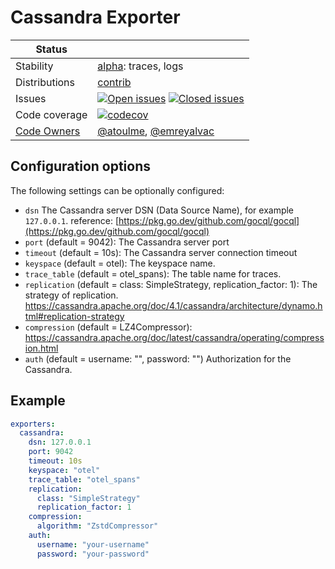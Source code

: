 # Cassandra Exporter

<!-- status autogenerated section -->
| Status        |           |
| ------------- |-----------|
| Stability     | [alpha]: traces, logs   |
| Distributions | [contrib] |
| Issues        | [![Open issues](https://img.shields.io/github/issues-search/open-telemetry/opentelemetry-collector-contrib?query=is%3Aissue%20is%3Aopen%20label%3Aexporter%2Fcassandra%20&label=open&color=orange&logo=opentelemetry)](https://github.com/open-telemetry/opentelemetry-collector-contrib/issues?q=is%3Aopen+is%3Aissue+label%3Aexporter%2Fcassandra) [![Closed issues](https://img.shields.io/github/issues-search/open-telemetry/opentelemetry-collector-contrib?query=is%3Aissue%20is%3Aclosed%20label%3Aexporter%2Fcassandra%20&label=closed&color=blue&logo=opentelemetry)](https://github.com/open-telemetry/opentelemetry-collector-contrib/issues?q=is%3Aclosed+is%3Aissue+label%3Aexporter%2Fcassandra) |
| Code coverage | [![codecov](https://codecov.io/github/open-telemetry/opentelemetry-collector-contrib/graph/main/badge.svg?component=exporter_cassandra)](https://app.codecov.io/gh/open-telemetry/opentelemetry-collector-contrib/tree/main/?components%5B0%5D=exporter_cassandra&displayType=list) |
| [Code Owners](https://github.com/open-telemetry/opentelemetry-collector-contrib/blob/main/CONTRIBUTING.md#becoming-a-code-owner)    | [@atoulme](https://www.github.com/atoulme), [@emreyalvac](https://www.github.com/emreyalvac) |

[alpha]: https://github.com/open-telemetry/opentelemetry-collector/blob/main/docs/component-stability.md#alpha
[contrib]: https://github.com/open-telemetry/opentelemetry-collector-releases/tree/main/distributions/otelcol-contrib
<!-- end autogenerated section -->

## Configuration options

The following settings can be optionally configured:

- `dsn` The Cassandra server DSN (Data Source Name), for example `127.0.0.1`.
  reference: [https://pkg.go.dev/github.com/gocql/gocql](https://pkg.go.dev/github.com/gocql/gocql)
- `port` (default = 9042): The Cassandra server port
- `timeout` (default = 10s): The Cassandra server connection timeout
- `keyspace` (default = otel): The keyspace name.
- `trace_table` (default = otel_spans): The table name for traces.
- `replication` (default = class: SimpleStrategy, replication_factor: 1): The strategy of
  replication. https://cassandra.apache.org/doc/4.1/cassandra/architecture/dynamo.html#replication-strategy
- `compression` (default = LZ4Compressor): https://cassandra.apache.org/doc/latest/cassandra/operating/compression.html
- `auth` (default = username: "", password: "") Authorization for the Cassandra.

## Example

```yaml
exporters:
  cassandra:
    dsn: 127.0.0.1
    port: 9042
    timeout: 10s
    keyspace: "otel"
    trace_table: "otel_spans"
    replication:
      class: "SimpleStrategy"
      replication_factor: 1
    compression:
      algorithm: "ZstdCompressor"
    auth:
      username: "your-username"
      password: "your-password"
```
